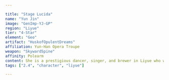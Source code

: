 ```yaml
---

title: "Stage Lucida"
name: "Yun Jin"
image: "GenImp-YJ-GP"
region: "Liyue"
tier: "4-Star"
element: "Geo"
artifact: "HuskofOpulentDreams"
affiliation: Yun-Han Opera Troupe
weapon: "SkywardSpine"
affinity: Polearm
content: She is a prestigious dancer, singer, and brewer in Liyue who works at the Heyu Tea House.
tags: ["2.4", "character", "liyue"]

---
```

